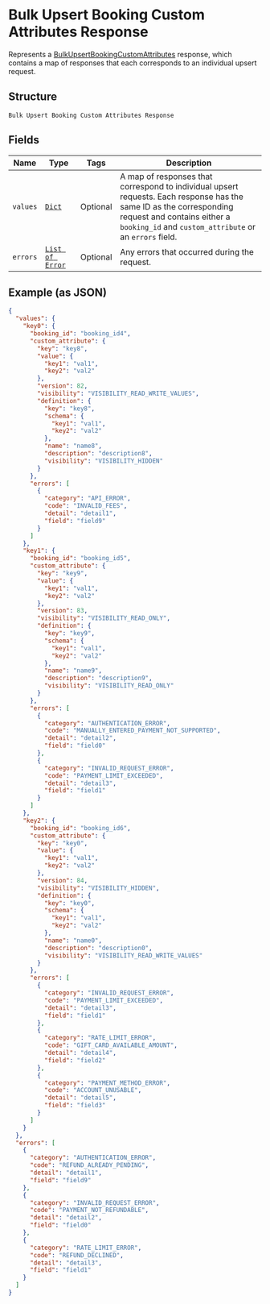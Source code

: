 
# Bulk Upsert Booking Custom Attributes Response

Represents a [BulkUpsertBookingCustomAttributes](../../doc/api/booking-custom-attributes.md#bulk-upsert-booking-custom-attributes) response,
which contains a map of responses that each corresponds to an individual upsert request.

## Structure

`Bulk Upsert Booking Custom Attributes Response`

## Fields

| Name | Type | Tags | Description |
|  --- | --- | --- | --- |
| `values` | [`Dict`](../../doc/models/booking-custom-attribute-upsert-response.md) | Optional | A map of responses that correspond to individual upsert requests. Each response has the<br>same ID as the corresponding request and contains either a `booking_id` and `custom_attribute` or an `errors` field. |
| `errors` | [`List of Error`](../../doc/models/error.md) | Optional | Any errors that occurred during the request. |

## Example (as JSON)

```json
{
  "values": {
    "key0": {
      "booking_id": "booking_id4",
      "custom_attribute": {
        "key": "key8",
        "value": {
          "key1": "val1",
          "key2": "val2"
        },
        "version": 82,
        "visibility": "VISIBILITY_READ_WRITE_VALUES",
        "definition": {
          "key": "key8",
          "schema": {
            "key1": "val1",
            "key2": "val2"
          },
          "name": "name8",
          "description": "description8",
          "visibility": "VISIBILITY_HIDDEN"
        }
      },
      "errors": [
        {
          "category": "API_ERROR",
          "code": "INVALID_FEES",
          "detail": "detail1",
          "field": "field9"
        }
      ]
    },
    "key1": {
      "booking_id": "booking_id5",
      "custom_attribute": {
        "key": "key9",
        "value": {
          "key1": "val1",
          "key2": "val2"
        },
        "version": 83,
        "visibility": "VISIBILITY_READ_ONLY",
        "definition": {
          "key": "key9",
          "schema": {
            "key1": "val1",
            "key2": "val2"
          },
          "name": "name9",
          "description": "description9",
          "visibility": "VISIBILITY_READ_ONLY"
        }
      },
      "errors": [
        {
          "category": "AUTHENTICATION_ERROR",
          "code": "MANUALLY_ENTERED_PAYMENT_NOT_SUPPORTED",
          "detail": "detail2",
          "field": "field0"
        },
        {
          "category": "INVALID_REQUEST_ERROR",
          "code": "PAYMENT_LIMIT_EXCEEDED",
          "detail": "detail3",
          "field": "field1"
        }
      ]
    },
    "key2": {
      "booking_id": "booking_id6",
      "custom_attribute": {
        "key": "key0",
        "value": {
          "key1": "val1",
          "key2": "val2"
        },
        "version": 84,
        "visibility": "VISIBILITY_HIDDEN",
        "definition": {
          "key": "key0",
          "schema": {
            "key1": "val1",
            "key2": "val2"
          },
          "name": "name0",
          "description": "description0",
          "visibility": "VISIBILITY_READ_WRITE_VALUES"
        }
      },
      "errors": [
        {
          "category": "INVALID_REQUEST_ERROR",
          "code": "PAYMENT_LIMIT_EXCEEDED",
          "detail": "detail3",
          "field": "field1"
        },
        {
          "category": "RATE_LIMIT_ERROR",
          "code": "GIFT_CARD_AVAILABLE_AMOUNT",
          "detail": "detail4",
          "field": "field2"
        },
        {
          "category": "PAYMENT_METHOD_ERROR",
          "code": "ACCOUNT_UNUSABLE",
          "detail": "detail5",
          "field": "field3"
        }
      ]
    }
  },
  "errors": [
    {
      "category": "AUTHENTICATION_ERROR",
      "code": "REFUND_ALREADY_PENDING",
      "detail": "detail1",
      "field": "field9"
    },
    {
      "category": "INVALID_REQUEST_ERROR",
      "code": "PAYMENT_NOT_REFUNDABLE",
      "detail": "detail2",
      "field": "field0"
    },
    {
      "category": "RATE_LIMIT_ERROR",
      "code": "REFUND_DECLINED",
      "detail": "detail3",
      "field": "field1"
    }
  ]
}
```

